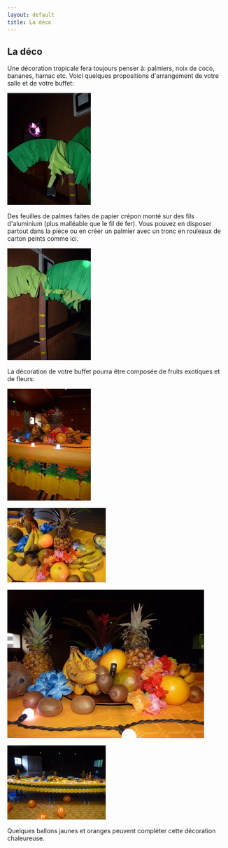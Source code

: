```yaml
---
layout: default
title: La déco
---
```


## La déco

Une décoration tropicale fera toujours penser à: palmiers, noix de coco, bananes, hamac etc. Voici quelques propositions d'arrangement de votre salle et de votre buffet:

![palmier](/assets/images/pages/P1070469.jpeg)

Des feuilles de palmes faites de papier crépon monté sur des fils d'aluminium (plus malléable que le fil de fer). Vous pouvez en disposer partout dans la pièce ou en créer un palmier avec un tronc en rouleaux de carton peints comme ici.

![palmier](/assets/images/pages/P1070470.jpeg)

La décoration de votre buffet pourra être composée de fruits exotiques et de fleurs:

![table](/assets/images/pages/P1070437.jpeg)

![table](/assets/images/pages/P1070431.jpeg)

![table](/assets/images/pages/P1070427.jpeg)

![table](/assets/images/pages/P1070432.jpeg)

Quelques ballons jaunes et oranges peuvent compléter cette décoration chaleureuse.
